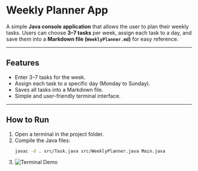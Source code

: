 # Weekly Planner App

A simple **Java console application** that allows the user to plan their weekly tasks. Users can choose **3–7 tasks** per week, assign each task to a day, and save them into a **Markdown file (`WeeklyPlanner.md`)** for easy reference.

---

## Features

- Enter 3–7 tasks for the week.
- Assign each task to a specific day (Monday to Sunday).
- Saves all tasks into a Markdown file.
- Simple and user-friendly terminal interface.

---

## How to Run

1. Open a terminal in the project folder.
2. Compile the Java files:
   ```bash
   javac -d . src/Task.java src/WeeklyPlanner.java Main.java
3. ![Terminal Demo](screenshots/terminal-run.png)

